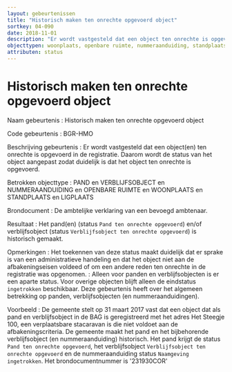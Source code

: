 ```yaml
---
layout: gebeurtenissen
title: "Historisch maken ten onrechte opgevoerd object"
sortkey: 04-090
date: 2018-11-01
description: "Er wordt vastgesteld dat een object ten onrechte is opgevoerd in de registratie. Daarom wordt de status van het object aangepast zodat duidelijk is dat het object ten onrechte is opgevoerd."
objecttypen: woonplaats, openbare ruimte, nummeraanduiding, standplaats, ligplaats, pand, verblijfsobject
attributen: status
---
```


# Historisch maken ten onrechte opgevoerd object

Naam gebeurtenis
: Historisch maken ten onrechte opgevoerd object

Code gebeurtenis
: BGR-HMO

Beschrijving gebeurtenis
: Er wordt vastgesteld dat een object(en) ten onrechte is opgevoerd in de registratie. Daarom wordt de status van het object aangepast zodat duidelijk is dat het object ten onrechte is opgevoerd.

Betrokken objecttype
: PAND en VERBLIJFSOBJECT en NUMMERAANDUIDING en OPENBARE RUIMTE en WOONPLAATS en STANDPLAATS en LIGPLAATS

Brondocument
: De ambtelijke verklaring van een bevoegd ambtenaar.

Resultaat
: Het pand(en) (status `Pand ten onrechte opgevoerd`) en/of verblijfsobject (status `Verblijfsobject ten onrechte opgevoerd`) is historisch gemaakt.

Opmerkingen
: Het toekennen van deze status maakt duidelijk dat er sprake is van een administratieve handeling en dat het object niet aan de afbakeningseisen voldeed of om een andere reden ten onrechte in de registratie was opgenomen.
: Alleen voor panden en verblijfsobjecten is er een aparte status. Voor overige objecten blijft alleen de eindstatus `ingetrokken` beschikbaar.
Deze gebeurtenis heeft over het algemeen betrekking op panden, verblijfsobjecten (en nummeraanduidingen).

Voorbeeld
: De gemeente stelt op 31 maart 2017 vast dat een object dat als pand en verblijfsobject in de BAG is geregistreerd met het adres Het Steegje 100, een verplaatsbare stacaravan is die niet voldoet aan de afbakeningscriteria. De gemeente maakt het pand en het bijbehorende verblijfsobject (en nummeraanduiding) historisch. Het pand krijgt de status `Pand ten onrechte opgevoerd`, het verblijfsobject `Verblijfsobject ten onrechte opgevoerd` en de nummeraanduiding status `Naamgeving ingetrokken`. Het brondocumentnummer is '231930COR'
